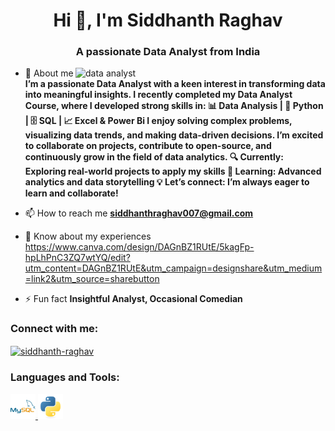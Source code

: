 <h1 align="center">Hi 👋, I'm Siddhanth Raghav</h1>
<h3 align="center">A passionate Data Analyst from India</h3>

<img align ="right" alt = "data analyst" width = "400" src= "https://www.bing.com/th/id/OGC.717749877f785fa608cd10af5ec689ce?pid=1.7&rurl=https%3a%2f%2fblog.thecenterforsalesstrategy.com%2fhs-fs%2fhubfs%2fanalytics.gif%3fwidth%3d600%26name%3danalytics.gif&ehk=fEqwkJR4MDIUWE%2fdf89TbR3kdlwkKGUwuk8xdg6wtVA%3d ">

- 💬 About me **I’m a passionate Data Analyst with a keen interest in transforming data into meaningful insights. I recently completed my Data Analyst Course, where I developed strong skills in: 📊 Data Analysis | 🐍 Python | 🗄️ SQL | 📈 Excel & Power Bi I enjoy solving complex problems, visualizing data trends, and making data-driven decisions. I’m excited to collaborate on projects, contribute to open-source, and continuously grow in the field of data analytics. 🔍 Currently: Exploring real-world projects to apply my skills 🌱 Learning: Advanced analytics and data storytelling 💡 Let’s connect: I’m always eager to learn and collaborate!**
  

- 📫 How to reach me **siddhanthraghav007@gmail.com**

- 📄 Know about my experiences https://www.canva.com/design/DAGnBZ1RUtE/5kagFp-hpLhPnC3ZQ7wtYQ/edit?utm_content=DAGnBZ1RUtE&utm_campaign=designshare&utm_medium=link2&utm_source=sharebutton

- ⚡ Fun fact **Insightful Analyst, Occasional Comedian**
 
<h3 align="left">Connect with me:</h3>
<p align="left">
<a href="https://linkedin.com/in/siddhanth-raghav" target="blank"><img align="center" src="https://raw.githubusercontent.com/rahuldkjain/github-profile-readme-generator/master/src/images/icons/Social/linked-in-alt.svg" alt="siddhanth-raghav" height="30" width="40" /></a>
</p>

<h3 align="left">Languages and Tools:</h3>
<p align="left"> <a href="https://www.mysql.com/" target="_blank" rel="noreferrer"> <img src="https://raw.githubusercontent.com/devicons/devicon/master/icons/mysql/mysql-original-wordmark.svg" alt="mysql" width="40" height="40"/> </a> <a href="https://www.python.org" target="_blank" rel="noreferrer"> <img src="https://raw.githubusercontent.com/devicons/devicon/master/icons/python/python-original.svg" alt="python" width="40" height="40"/> </a> </p>



	
